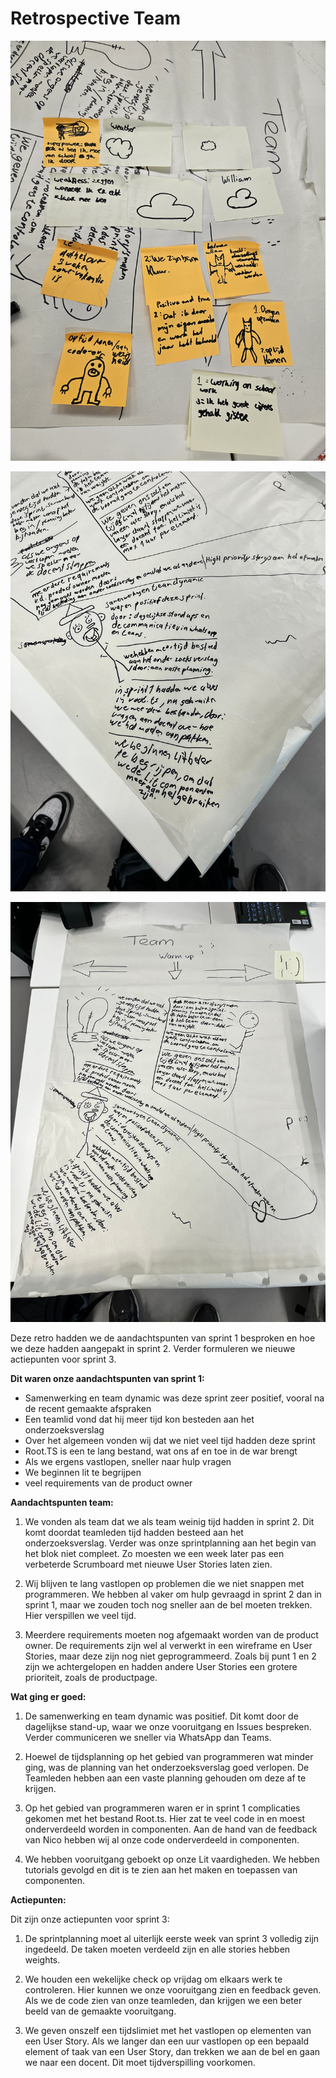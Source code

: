 # Retrospective Team

![alt text](20240524_121124.jpg)

![alt text](IMG-20240524-WA0005.jpg)

![alt text](IMG-20240524-WA0006.jpg)

Deze retro hadden we de aandachtspunten van sprint 1 besproken en hoe we deze hadden aangepakt in sprint 2. Verder formuleren we nieuwe actiepunten voor sprint 3.

**Dit waren onze aandachtspunten van sprint 1:**

- Samenwerking en team dynamic was deze sprint zeer positief, vooral na de recent gemaakte afspraken
- Een teamlid vond dat hij meer tijd kon besteden aan het onderzoeksverslag
- Over het algemeen vonden wij dat we niet veel tijd hadden deze sprint
- Root.TS is een te lang bestand, wat ons af en toe in de war brengt
- Als we ergens vastlopen, sneller naar hulp vragen
- We beginnen lit te begrijpen
- veel requirements van de product owner

**Aandachtspunten team:**

1. We vonden als team dat we als team weinig tijd hadden in sprint 2. Dit komt doordat teamleden tijd hadden besteed aan het onderzoeksverslag. Verder was onze sprintplanning aan het begin van het blok niet compleet. Zo moesten we een week later pas een verbeterde Scrumboard met nieuwe User Stories laten zien.

2. Wij blijven te lang vastlopen op problemen die we niet snappen met programmeren. We hebben al vaker om hulp gevraagd in sprint 2 dan in sprint 1, maar we zouden toch nog sneller aan de bel moeten trekken. Hier verspillen we veel tijd.

3. Meerdere requirements moeten nog afgemaakt worden van de product owner. De requirements zijn wel al verwerkt in een wireframe en User Stories, maar deze zijn nog niet geprogrammeerd. Zoals bij punt 1 en 2 zijn we achtergelopen en hadden andere User Stories een grotere prioriteit, zoals de productpage.


**Wat ging er goed:**

1. De samenwerking en team dynamic was positief. Dit komt door de dagelijkse stand-up, waar we onze vooruitgang en Issues bespreken. Verder communiceren we sneller via WhatsApp dan Teams.

2. Hoewel de tijdsplanning op het gebied van programmeren wat minder ging, was de planning van het onderzoeksverslag goed verlopen. De Teamleden hebben aan een vaste planning gehouden om deze af te krijgen.

3. Op het gebied van programmeren waren er in sprint 1 complicaties gekomen met het bestand Root.ts. Hier zat te veel code in en moest onderverdeeld worden in componenten. Aan de hand van de feedback van Nico hebben wij al onze code onderverdeeld in componenten.

4. We hebben vooruitgang geboekt op onze Lit vaardigheden. We hebben tutorials gevolgd en dit is te zien aan het maken en toepassen van componenten.


**Actiepunten:**

Dit zijn onze actiepunten voor sprint 3:

1. De sprintplanning moet al uiterlijk eerste week van sprint 3 volledig zijn ingedeeld. De taken moeten verdeeld zijn en alle stories hebben weights. 

2. We houden een wekelijke check op vrijdag om elkaars werk te controleren. Hier kunnen we onze vooruitgang zien en feedback geven. Als we de code zien van onze teamleden, dan krijgen we een beter beeld van de gemaakte vooruitgang.

3. We geven onszelf een tijdslimiet met het vastlopen op elementen van een User Story. Als we langer dan een uur vastlopen op een bepaald element of taak van een User Story, dan trekken we aan de bel en gaan we naar een docent. Dit moet tijdverspilling voorkomen.


